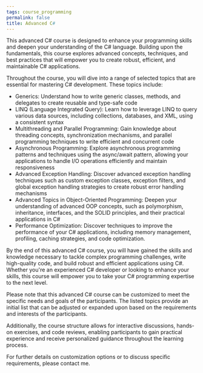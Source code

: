 ```yaml
---
tags: course_programming
permalink: false
title: Advanced C#
---
```


This advanced C# course is designed to enhance your programming skills and deepen your understanding of the C# language. Building upon the fundamentals, this course explores advanced concepts, techniques, and best practices that will empower you to create robust, efficient, and maintainable C# applications.

Throughout the course, you will dive into a range of selected topics that are essential for mastering C# development. These topics include:

- Generics: Understand how to write generic classes, methods, and delegates to create reusable and type-safe code
- LINQ (Language Integrated Query): Learn how to leverage LINQ to query various data sources, including collections, databases, and XML, using a consistent syntax
- Multithreading and Parallel Programming: Gain knowledge about threading concepts, synchronization mechanisms, and parallel programming techniques to write efficient and concurrent code
- Asynchronous Programming: Explore asynchronous programming patterns and techniques using the async/await pattern, allowing your applications to handle I/O operations efficiently and maintain responsiveness
- Advanced Exception Handling: Discover advanced exception handling techniques such as custom exception classes, exception filters, and global exception handling strategies to create robust error handling mechanisms
- Advanced Topics in Object-Oriented Programming: Deepen your understanding of advanced OOP concepts, such as polymorphism, inheritance, interfaces, and the SOLID principles, and their practical applications in C#
- Performance Optimization: Discover techniques to improve the performance of your C# applications, including memory management, profiling, caching strategies, and code optimization.

By the end of this advanced C# course, you will have gained the skills and knowledge necessary to tackle complex programming challenges, write high-quality code, and build robust and efficient applications using C#. Whether you're an experienced C# developer or looking to enhance your skills, this course will empower you to take your C# programming expertise to the next level.

Please note that this advanced C# course can be customized to meet the specific needs and goals of the participants. The listed topics provide an initial list that can be adjusted or expanded upon based on the requirements and interests of the participants.

Additionally, the course structure allows for interactive discussions, hands-on exercises, and code reviews, enabling participants to gain practical experience and receive personalized guidance throughout the learning process.

For further details on customization options or to discuss specific requirements, please contact me.
